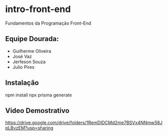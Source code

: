 # intro-front-end
Fundamentos da Programação Front-End 

## Equipe Dourada: 
- Guilherme Oliveira
- José Vaz
- Jerfeson Souza
- Julio Pires
## Instalação 
npm install
npx prisma generate
## Video Demostrativo
https://drive.google.com/drive/folders/1RemDlDCMd2me7BSVx4NNmw58JpLBvzEM?usp=sharing